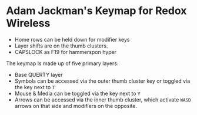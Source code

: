 # Adam Jackman's Keymap for Redox Wireless

- Home rows can be held down for modifier keys
- Layer shifts are on the thumb clusters.
- CAPSLOCK as F19 for hammerspon hyper


The keymap is made up of five primary layers:

- Base QUERTY layer
- Symbols can be accessed via the outer thumb cluster key or toggled via the key next to `T`
- Mouse & Media can be toggled via the key next to `Y`
- Arrows can be accessed via the inner thumb cluster, which activate `WASD` arrows on that side and modifiers on the opposite.
